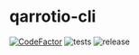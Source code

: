 # qarrotio-cli

[![CodeFactor](https://www.codefactor.io/repository/github/qarrotio/qarrotio-cli/badge/dev)](https://www.codefactor.io/repository/github/qarrotio/qarrotio-cli/overview/dev)
![tests](https://github.com/QarrotIO/qarrotio-cli/actions/workflows/run-tests.yaml/badge.svg)
![release](https://github.com/QarrotIO/qarrotio-cli/actions/workflows/bump-version.yaml/badge.svg)
